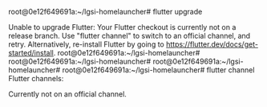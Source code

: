root@0e12f649691a:~/lgsi-homelauncher# flutter upgrade



Unable to upgrade Flutter: Your Flutter checkout is currently not on a release branch.
Use "flutter channel" to switch to an official channel, and retry. Alternatively, re-install Flutter by going to https://flutter.dev/docs/get-started/install.
root@0e12f649691a:~/lgsi-homelauncher# 
root@0e12f649691a:~/lgsi-homelauncher# 
root@0e12f649691a:~/lgsi-homelauncher# 
root@0e12f649691a:~/lgsi-homelauncher# flutter channel
Flutter channels:

Currently not on an official channel.
